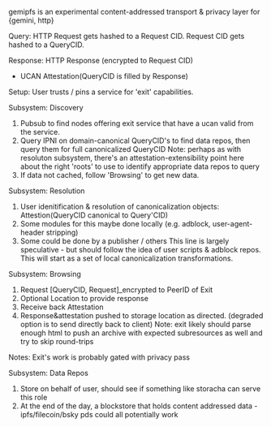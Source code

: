 gemipfs is an experimental content-addressed transport & privacy layer for {gemini, http}

Query:
HTTP Request gets hashed to a Request CID.
Request CID gets hashed to a QueryCID.

Response:
HTTP Response (encrypted to Request CID)
+ UCAN Attestation(QueryCID is filled by Response)


Setup:
User trusts / pins a service for 'exit' capabilities.

Subsystem: Discovery
1. Pubsub to find nodes offering exit service that have a ucan valid from the service.
2. Query IPNI on domain-canonical QueryCID's to find data repos, then query them for full canonicalized QueryCID
    Note: perhaps as with resoluton subsystem, there's an attestation-extensibility point here about the right 'roots' to use to identify appropriate data repos to query
3. If data not cached, follow 'Browsing' to get new data.


Subsystem: Resolution
1. User idenitification & resolution of canonicalization objects:
    Attestion(QueryCID canonical to Query'CID)
2. Some modules for this maybe done locally (e.g. adblock, user-agent-header stripping)
3. Some could be done by a publisher / others
This line is largely speculative - but should follow the idea of user scripts & adblock repos.
This will start as a set of local canonicalization transformations.

Subsystem: Browsing
1. Request [QueryCID, Request]_encrypted to PeerID of Exit
2. Optional Location to provide response
3. Receive back Attestation
4. Response&attestation pushed to storage location as directed. (degraded option is to send directly back to client)
    Note: exit likely should parse enough html to push an archive with expected subresources as well and try to skip round-trips

Notes:
Exit's work is probably gated with privacy pass

Subsystem: Data Repos
1. Store on behalf of user, should see if something like storacha can serve this role
2. At the end of the day, a blockstore that holds content addressed data - ipfs/filecoin/bsky pds could all potentially work
